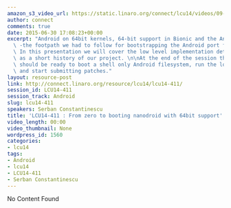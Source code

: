 ```yaml
---
amazon_s3_video_url: https://static.linaro.org/connect/lcu14/videos/09-18-Thursday/LCU14-411-+From+zero+to+booting+nandroid+with+64bit+support.mp4
author: connect
comments: true
date: 2015-06-30 17:08:23+00:00
excerpt: "Android on 64bit kernels, 64-bit support in Bionic and the Android Shell\
  \ -the footpath we had to follow for bootstrapping the Android port for AArch64.\
  \ In this presentation we will cover the low level implementation details as well\
  \ as a short history of our project. \n\nAt the end of the session the audience\
  \ should be ready to boot a shell only Android filesystem, run the low level tests\
  \ and start submitting patches."
layout: resource-post
link: http://connect.linaro.org/resource/lcu14/lcu14-411/
session_id: LCU14-411
session_track: Android
slug: lcu14-411
speakers: Serban Constantinescu
title: 'LCU14-411 : From zero to booting nanodroid with 64bit support'
video_length: 00:00
video_thumbnail: None
wordpress_id: 1560
categories:
- lcu14
tags:
- Android
- lcu14
- LCU14-411
- Serban Constantinescu
---
```


No Content Found
